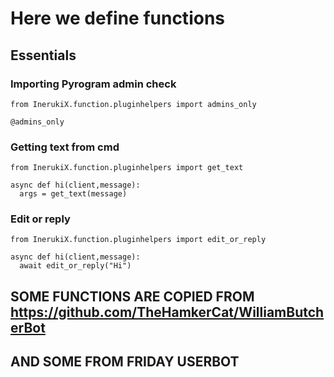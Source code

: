 # Here we define functions

## Essentials
### Importing Pyrogram admin check
```python3
from InerukiX.function.pluginhelpers import admins_only

@admins_only
```

### Getting text from cmd
```python3
from InerukiX.function.pluginhelpers import get_text

async def hi(client,message):
  args = get_text(message)
```

### Edit or reply
```python3
from InerukiX.function.pluginhelpers import edit_or_reply

async def hi(client,message):
  await edit_or_reply("Hi")
```
## SOME FUNCTIONS ARE COPIED FROM https://github.com/TheHamkerCat/WilliamButcherBot
## AND SOME FROM FRIDAY USERBOT
